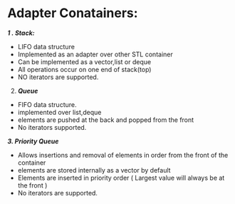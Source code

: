 # Adapter Conatainers:

**_1 . Stack:_**

- LIFO data structure
- Implemented as an adapter over other STL container
- Can be implemented as a vector,list or deque
- All operations occur on one end of stack(top)
- NO iterators are supported.

2. **_Queue_**

- FIFO data structure.
- implemented over list,deque
- elements are pushed at the back and popped from the front
- No iterators supported.

**_3. Priority Queue_**

- Allows insertions and removal of elements in order from the front of the container
- elements are stored internally as a vector by default
- Elements are inserted in priority order ( Largest value will always be at the front )
- No iterators are supported.
